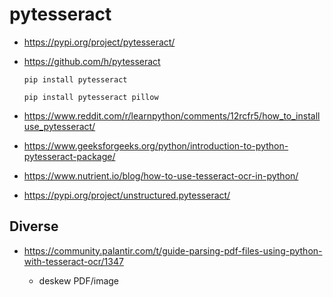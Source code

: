 # pytesseract

*   https://pypi.org/project/pytesseract/

*   https://github.com/h/pytesseract

    ```
    pip install pytesseract
    ```

    ```
    pip install pytesseract pillow
    ```

*   https://www.reddit.com/r/learnpython/comments/12rcfr5/how_to_installuse_pytesseract/

*   https://www.geeksforgeeks.org/python/introduction-to-python-pytesseract-package/

*   https://www.nutrient.io/blog/how-to-use-tesseract-ocr-in-python/

*   https://pypi.org/project/unstructured.pytesseract/

## Diverse

*   https://community.palantir.com/t/guide-parsing-pdf-files-using-python-with-tesseract-ocr/1347

    *   deskew PDF/image



